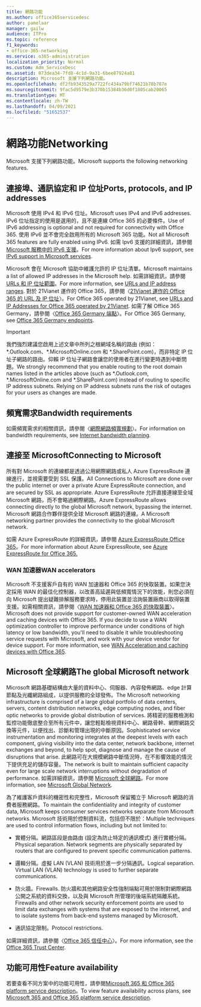 ```yaml
---
title: 網路功能
ms.author: office365servicedesc
author: pamelaar
manager: gailw
audience: ITPro
ms.topic: reference
f1_keywords:
- office-365-networking
ms.service: o365-administration
localization_priority: Normal
ms.custom: Adm_ServiceDesc
ms.assetid: 073dea34-7fd8-4c1d-9a31-6bee87924a81
description: Microsoft 支援下列網路功能。
ms.openlocfilehash: df2fb9343529a7722fc434a79bf74621b78b787e
ms.sourcegitcommit: 9fac5d9579e3b370b15384b36d0f1805cab20065
ms.translationtype: MT
ms.contentlocale: zh-TW
ms.lasthandoff: 04/09/2021
ms.locfileid: "51652537"
---
```

# <a name="networking"></a><span data-ttu-id="d0dd7-103">網路功能</span><span class="sxs-lookup"><span data-stu-id="d0dd7-103">Networking</span></span>

<span data-ttu-id="d0dd7-104">Microsoft 支援下列網路功能。</span><span class="sxs-lookup"><span data-stu-id="d0dd7-104">Microsoft supports the following networking features.</span></span>
  
## <a name="ports-protocols-and-ip-addresses"></a><span data-ttu-id="d0dd7-105">連接埠、通訊協定和 IP 位址</span><span class="sxs-lookup"><span data-stu-id="d0dd7-105">Ports, protocols, and IP addresses</span></span>

<span data-ttu-id="d0dd7-106">Microsoft 使用 IPv4 和 IPv6 位址。</span><span class="sxs-lookup"><span data-stu-id="d0dd7-106">Microsoft uses IPv4 and IPv6 addresses.</span></span> <span data-ttu-id="d0dd7-107">IPv6 位址指定的使用是選用的，且不是連線 Office 365 的必要條件。</span><span class="sxs-lookup"><span data-stu-id="d0dd7-107">Use of IPv6 addressing is optional and not required for connectivity with Office 365.</span></span> <span data-ttu-id="d0dd7-108">使用 IPv6 並不會完全啟用所有的 Microsoft 365 功能。</span><span class="sxs-lookup"><span data-stu-id="d0dd7-108">Not all Microsoft 365 features are fully enabled using IPv6.</span></span> <span data-ttu-id="d0dd7-109">如需 Ipv6 支援的詳細資訊，請參閱[Microsoft 服務中的 IPv6 支援](/office365/enterprise/ipv6-support)。</span><span class="sxs-lookup"><span data-stu-id="d0dd7-109">For more information about Ipv6 support, see [IPv6 support in Microsoft services](/office365/enterprise/ipv6-support).</span></span>
  
<span data-ttu-id="d0dd7-110">Microsoft 會在 Microsoft 協助中維護允許的 IP 位址清單。</span><span class="sxs-lookup"><span data-stu-id="d0dd7-110">Microsoft maintains a list of allowed IP addresses in the Microsoft help.</span></span> <span data-ttu-id="d0dd7-111">如需詳細資訊，請參閱 [URLs 和 IP 位址範圍](/office365/enterprise/urls-and-ip-address-ranges)。</span><span class="sxs-lookup"><span data-stu-id="d0dd7-111">For more information, see [URLs and IP address ranges](/office365/enterprise/urls-and-ip-address-ranges).</span></span> <span data-ttu-id="d0dd7-112">對於 21Vianet 運作的 Office 365，請參閱〈[21Vianet 運作的 Office 365 的 URL 及 IP 位址](/office365/enterprise/managing-office-365-endpoints)〉。</span><span class="sxs-lookup"><span data-stu-id="d0dd7-112">For Office 365 operated by 21Vianet, see [URLs and IP Addresses for Office 365 operated by 21Vianet](/office365/enterprise/managing-office-365-endpoints).</span></span> <span data-ttu-id="d0dd7-113">如需了解 Office 365 Germany，請參閱〈[Office 365 Germany 端點](https://support.office.com/article/Office-365-Germany-endpoints-8a113a50-0071-4155-bb8e-eba5a8dbd4c8)〉。</span><span class="sxs-lookup"><span data-stu-id="d0dd7-113">For Office 365 Germany, see [Office 365 Germany endpoints](https://support.office.com/article/Office-365-Germany-endpoints-8a113a50-0071-4155-bb8e-eba5a8dbd4c8).</span></span>
  
> [!IMPORTANT]
> <span data-ttu-id="d0dd7-p103">我們強烈建議您啟用上述文章中所列之根網域名稱的路由 (例如：\*.Outlook.com、\*.MicrosoftOnline.com 和 \*.SharePoint.com)，而非特定 IP 位址子網路的路由。仰賴 IP 位址子網路會讓您的使用者在進行變更時遇到中斷問題。</span><span class="sxs-lookup"><span data-stu-id="d0dd7-p103">We strongly recommend that you enable routing to the root domain names listed in the articles above (such as \*.Outlook.com, \*.MicrosoftOnline.com and \*.SharePoint.com) instead of routing to specific IP address subnets. Relying on IP address subnets runs the risk of outages for your users as changes are made.</span></span> 
  
## <a name="bandwidth-requirements"></a><span data-ttu-id="d0dd7-116">頻寬需求</span><span class="sxs-lookup"><span data-stu-id="d0dd7-116">Bandwidth requirements</span></span>

<span data-ttu-id="d0dd7-117">如需頻寬需求的相關資訊，請參閱〈[網際網路頻寬規劃](/office365/enterprise/network-planning-and-performance)〉。</span><span class="sxs-lookup"><span data-stu-id="d0dd7-117">For information on bandwidth requirements, see [Internet bandwidth planning](/office365/enterprise/network-planning-and-performance).</span></span>
  
## <a name="connecting-to-microsoft"></a><span data-ttu-id="d0dd7-118">連接至 Microsoft</span><span class="sxs-lookup"><span data-stu-id="d0dd7-118">Connecting to Microsoft</span></span>

<span data-ttu-id="d0dd7-119">所有對 Microsoft 的連線都是透過公用網際網路或私人 Azure ExpressRoute 連線進行，並視需要受到 SSL 保護。</span><span class="sxs-lookup"><span data-stu-id="d0dd7-119">All Connections to Microsoft are done over the public internet or over a private Azure ExpressRoute connection, and are secured by SSL as appropriate.</span></span> <span data-ttu-id="d0dd7-120">Azure ExpressRoute 允許直接連線至全域 Microsoft 網路，而不會略過網際網路。</span><span class="sxs-lookup"><span data-stu-id="d0dd7-120">Azure ExpressRoute allows connecting directly to the global Microsoft network, bypassing the internet.</span></span> <span data-ttu-id="d0dd7-121">Microsoft 網路合作夥伴提供全球 Microsoft 網路的連線。</span><span class="sxs-lookup"><span data-stu-id="d0dd7-121">A Microsoft networking partner provides the connectivity to the global Microsoft network.</span></span>
  
<span data-ttu-id="d0dd7-122">如需 Azure ExpressRoute 的詳細資訊，請參閱 [Azure ExpressRoute Office 365](/microsoft-365/enterprise/azure-expressroute)。</span><span class="sxs-lookup"><span data-stu-id="d0dd7-122">For more information about Azure ExpressRoute, see [Azure ExpressRoute for Office 365.](/microsoft-365/enterprise/azure-expressroute)</span></span>
  
### <a name="wan-accelerators"></a><span data-ttu-id="d0dd7-123">WAN 加速器</span><span class="sxs-lookup"><span data-stu-id="d0dd7-123">WAN accelerators</span></span>

<span data-ttu-id="d0dd7-p105">Microsoft 不支援客戶自有的 WAN 加速器和 Office 365 的快取裝置。如果您決定採用 WAN 的最佳化控制器，以改善高延遲與低頻寬情況下的效能，則您必須在向 Microsoft 提出疑難排解服務要求時，停用此裝置並洽詢裝置廠商以取得裝置支援。如需相關資訊，請參閱〈[WAN 加速器和 Office 365 的快取裝置](https://support.microsoft.com/help/2690045/using-third-party-network-devices-or-solutions-with-office-365)〉。</span><span class="sxs-lookup"><span data-stu-id="d0dd7-p105">Microsoft does not provide support for customer-owned WAN acceleration and caching devices with Office 365. If you decide to use a WAN optimization controller to improve performance under conditions of high latency or low bandwidth, you'll need to disable it while troubleshooting service requests with Microsoft, and work with your device vendor for device support. For more information, see [WAN Acceleration and caching devices with Office 365](https://support.microsoft.com/help/2690045/using-third-party-network-devices-or-solutions-with-office-365).</span></span>
  
## <a name="the-global-microsoft-network"></a><span data-ttu-id="d0dd7-127">Microsoft 全球網路</span><span class="sxs-lookup"><span data-stu-id="d0dd7-127">The global Microsoft network</span></span>

<span data-ttu-id="d0dd7-128">Microsoft 網路基礎結構由大量的資料中心、伺服器、內容發佈網路、edge 計算節點及光纖網路組成，以提供服務的全球發佈。</span><span class="sxs-lookup"><span data-stu-id="d0dd7-128">The Microsoft networking infrastructure is comprised of a large global portfolio of data centers, servers, content distribution networks, edge computing nodes, and fiber optic networks to provide global distribution of services.</span></span> <span data-ttu-id="d0dd7-129">將精密的服務檢測和監控功能徹底整合至所有元件中，讓您輕鬆檢視資料中心、網路骨幹、網際網路交換等元件，以便找出、診斷和管理出現的中斷原因。</span><span class="sxs-lookup"><span data-stu-id="d0dd7-129">Sophisticated service instrumentation and monitoring integrates at the deepest levels with each component, giving visibility into the data center, network backbone, internet exchanges and beyond, to help spot, diagnose and manage the cause of disruptions that arise.</span></span> <span data-ttu-id="d0dd7-130">此網路可在大規模網路中斷情況時，在不影響效能的情況下提供充足的儲存容量。</span><span class="sxs-lookup"><span data-stu-id="d0dd7-130">The network is built to maintain sufficient capacity even for large scale network interruptions without degradation of performance.</span></span> <span data-ttu-id="d0dd7-131">如需詳細資訊，請參閱 [Microsoft 全球網路](/azure/networking/microsoft-global-network)。</span><span class="sxs-lookup"><span data-stu-id="d0dd7-131">For more information, see [Microsoft Global Network](/azure/networking/microsoft-global-network).</span></span> 
  
<span data-ttu-id="d0dd7-132">為了維護客戶資料的機密性和完整性，Microsoft 保留獨立于 Microsoft 網路的消費者服務網路。</span><span class="sxs-lookup"><span data-stu-id="d0dd7-132">To maintain the confidentiality and integrity of customer data, Microsoft keeps consumer services networks separate from Microsoft networks.</span></span> <span data-ttu-id="d0dd7-133">Microsoft 技術用於控制資料流，包括但不限於：</span><span class="sxs-lookup"><span data-stu-id="d0dd7-133">Multiple techniques are used to control information flows, including but not limited to:</span></span>
  
- <span data-ttu-id="d0dd7-p108">實體分隔。網路區段是由路由 (設定為防止特定的通訊模式) 進行實體分隔。</span><span class="sxs-lookup"><span data-stu-id="d0dd7-p108">Physical separation. Network segments are physically separated by routers that are configured to prevent specific communication patterns.</span></span>
    
- <span data-ttu-id="d0dd7-p109">邏輯分隔。虛擬 LAN (VLAN) 技術用於進一步分隔通訊。</span><span class="sxs-lookup"><span data-stu-id="d0dd7-p109">Logical separation. Virtual LAN (VLAN) technology is used to further separate communications.</span></span>
    
- <span data-ttu-id="d0dd7-138">防火牆。</span><span class="sxs-lookup"><span data-stu-id="d0dd7-138">Firewalls.</span></span> <span data-ttu-id="d0dd7-139">防火牆和其他網路安全性強制端點可用於限制對網際網路公開之系統的資料交換，以及與 Microsoft 所管理的後端系統隔離系統。</span><span class="sxs-lookup"><span data-stu-id="d0dd7-139">Firewalls and other network security enforcement points are used to limit data exchanges with systems that are exposed to the internet, and to isolate systems from back-end systems managed by Microsoft.</span></span> 
    
- <span data-ttu-id="d0dd7-140">通訊協定限制。</span><span class="sxs-lookup"><span data-stu-id="d0dd7-140">Protocol restrictions.</span></span>
    
<span data-ttu-id="d0dd7-141">如需詳細資訊，請參閱〈[Office 365 信任中心](https://www.microsoft.com/trust-center)〉。</span><span class="sxs-lookup"><span data-stu-id="d0dd7-141">For more information, see the [Office 365 Trust Center](https://www.microsoft.com/trust-center).</span></span> 
  
## <a name="feature-availability"></a><span data-ttu-id="d0dd7-142">功能可用性</span><span class="sxs-lookup"><span data-stu-id="d0dd7-142">Feature availability</span></span>

<span data-ttu-id="d0dd7-143">若要查看不同方案中的功能可用性，請參閱[Microsoft 365 和 Office 365 platform service description](office-365-platform-service-description.md)。</span><span class="sxs-lookup"><span data-stu-id="d0dd7-143">To view feature availability across plans, see [Microsoft 365 and Office 365 platform service description](office-365-platform-service-description.md).</span></span>
